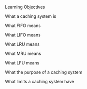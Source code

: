 Learning Objectives

What a caching system is

What FIFO means

What LIFO means

What LRU means

What MRU means

What LFU means

What the purpose of a caching system

What limits a caching system have
